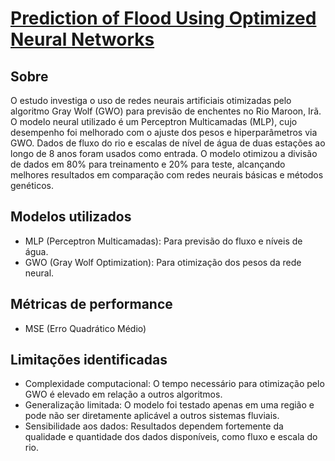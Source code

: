 # [Prediction of Flood Using Optimized Neural Networks](https://doi.org/10.15551/pesd2021152004)

## Sobre
O estudo investiga o uso de redes neurais artificiais otimizadas pelo algoritmo Gray Wolf (GWO) para previsão de enchentes no Rio Maroon, Irã. O modelo neural utilizado é um Perceptron Multicamadas (MLP), cujo desempenho foi melhorado com o ajuste dos pesos e hiperparâmetros via GWO. Dados de fluxo do rio e escalas de nível de água de duas estações ao longo de 8 anos foram usados como entrada. O modelo otimizou a divisão de dados em 80% para treinamento e 20% para teste, alcançando melhores resultados em comparação com redes neurais básicas e métodos genéticos.

## Modelos utilizados
- MLP (Perceptron Multicamadas): Para previsão do fluxo e níveis de água.
- GWO (Gray Wolf Optimization): Para otimização dos pesos da rede neural.

## Métricas de performance
- MSE (Erro Quadrático Médio)

## Limitações identificadas
- Complexidade computacional: O tempo necessário para otimização pelo GWO é elevado em relação a outros algoritmos.
- Generalização limitada: O modelo foi testado apenas em uma região e pode não ser diretamente aplicável a outros sistemas fluviais.
- Sensibilidade aos dados: Resultados dependem fortemente da qualidade e quantidade dos dados disponíveis, como fluxo e escala do rio.
